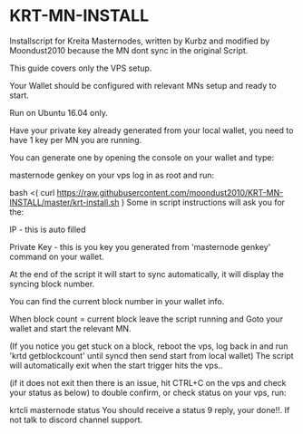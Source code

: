 # KRT-MN-INSTALL
Installscript for Kreita Masternodes, written by Kurbz and
modified by Moondust2010 because the MN dont sync in the original Script.


This guide covers only the VPS setup.

Your Wallet should be configured with relevant MNs setup and ready to start.

Run on Ubuntu 16.04 only.

Have your private key already generated from your local wallet, you need to have 1 key per MN you are running.

You can generate one by opening the console on your wallet and type:

masternode genkey
on your vps log in as root and run:

bash <( curl https://raw.githubusercontent.com/moondust2010/KRT-MN-INSTALL/master/krt-install.sh )
Some in script instructions will ask you for the:

IP - this is auto filled

Private Key - this is you key you generated from 'masternode genkey' command on your wallet.

At the end of the script it will start to sync automatically, it will display the syncing block number.

You can find the current block number in your wallet info.

When block count = current block leave the script running and Goto your wallet and start the relevant MN.

(If you notice you get stuck on a block, reboot the vps,
log back in and run 'krtd getblockcount' until syncd then send start from local wallet)
The script will automatically exit when the start trigger hits the vps..

(if it does not exit then there is an issue, hit CTRL+C on the vps and check your status as below)
to double confirm, or check status on your vps, run:

krtcli masternode status
You should receive a status 9 reply, your done!!. If not talk to discord channel support.
